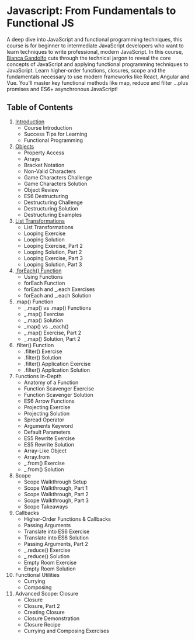 # Javascript: From Fundamentals to Functional JS

A deep dive into JavaScript and functional programming techniques, this course is for beginner to intermediate JavaScript developers who want to learn techniques to write professional, modern JavaScript. In this course, [Bianca Gandolfo](https://frontendmasters.com/teachers/bianca-gandolfo/) cuts through the technical jargon to reveal the core concepts of JavaScript and applying functional programming techniques to JavaScript. Learn higher-order functions, closures, scope and the fundamentals necessary to use modern frameworks like React, Angular and Vue. You'll master key functional methods like map, reduce and filter ...plus promises and ES6+ asynchronous JavaScript!

## Table of Contents

1. [Introduction](src/01.Introduction.md)
   - Course Introduction
   - Success Tips for Learning
   - Functional Programming
2. [Objects](src/02.Objects-and-arrays.md)
   - Property Access
   - Arrays
   - Bracket Notation
   - Non-Valid Characters
   - Game Characters Challenge
   - Game Characters Solution
   - Object Review
   - ES6 Destructuring
   - Destructuring Challenge
   - Destructuring Solution
   - Destructuring Examples
3. [List Transformations](src/03.List-transformations.md)
   - List Transformations
   - Looping Exercise
   - Looping Solution
   - Looping Exercise, Part 2
   - Looping Solution, Part 2
   - Looping Exercise, Part 3
   - Looping Solution, Part 3
4. [.forEach() Function](src/04.forEach-function.md)
   - Using Functions
   - forEach Function
   - forEach and _.each Exercises
   - forEach and _.each Solution
5. .map() Function
   - _.map() vs .map() Functions
   - _.map() Exercise
   - _.map() Solution
   - _map() vs ._each()
   - _.map() Exercise, Part 2
   - _.map() Solution, Part 2
6. .filter() Function
   - .filter() Exercise
   - .filter() Solution
   - .filter() Application Exercise
   - .filter() Application Solution
7. Functions In-Depth
   - Anatomy of a Function
   - Function Scavenger Exercise
   - Function Scavenger Solution
   - ES6 Arrow Functions
   - Projecting Exercise
   - Projecting Solution
   - Spread Operator
   - Arguments Keyword
   - Default Parameters
   - ES5 Rewrite Exercise
   - ES5 Rewrite Solution
   - Array-Like Object
   - Array.from
   - _.from() Exercise
   - _.from() Solution
8. Scope
   - Scope Walkthrough Setup
   - Scope Walkthrough, Part 1
   - Scope Walkthrough, Part 2
   - Scope Walkthrough, Part 3
   - Scope Takeaways
9. Callbacks
    - Higher-Order Functions & Callbacks
    - Passing Arguments
    - Translate into ES6 Exercise
    - Translate into ES6 Solution
    - Passing Arguments, Part 2
    - _.reduce() Exercise
    - _.reduce() Solution
    - Empty Room Exercise
    - Empty Room Solution
10. Functional Utilities
    - Currying
    - Composing
11. Advanced Scope: Closure
    - Closure
    - Closure, Part 2
    - Creating Closure
    - Closure Demonstration
    - Closure Recipe
    - Currying and Composing Exercises
